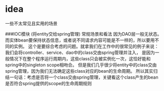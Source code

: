 # idea
一些不太常见且实用的场景


###IOC模块 (将entity交给spring管理)
常规场景和看法
因为DAO层一般无状态。而实体bean要保持状态信息，或者说不同请求内容可能是不一样的，所以要用不同的实例。
这个是要综合考虑的问题。就拿我们在工作中的很常见的例子来说：我们会将controller、service、dao中的class交由spring管理并注入，
是因为一般情况下在整个程序运行周期内，这些class只会被实例化一次，这恰好能和spring中的singleton scope相吻合。
但是我们几乎很少将entity中的class交由spring管理，因为我们无法确定这些class对应的bean的生命周期。
所以其实归结一句话：考虑是否将一个class交由spring管理，关键看这个class产生的bean是否符合spring提供的scope的生命周期规则
